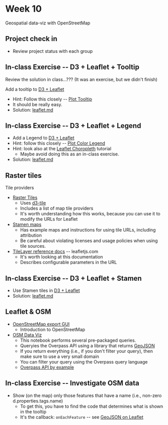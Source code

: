
# Week 10

Geospatial data-viz with OpenStreetMap

## Project check in

* Review project status with each group

## In-class Exercise -- D3 + Leaflet + Tooltip

Review the solution in class...??? (It was an exercise, but we didn't finish)

Add a tooltip to [D3 + Leaflet](https://observablehq.com/@pbogden/d3-leaflet)

* Hint: Follow this closely -- [Plot Tooltip](https://observablehq.com/@mkfreeman/plot-tooltip)
* It should be really easy.
* Solution: [leaflet.md](./leaflet.md)

## In-class Exercise -- D3 + Leaflet + Legend

* Add a Legend to [D3 + Leaflet](https://observablehq.com/@pbogden/d3-leaflet)
* Hint: follow this closely -- [Plot Color Legend](https://observablehq.com/@ambassadors/plot-color-legend)
* Hint: look also at the [Leaflet Choropleth](https://leafletjs.com/examples/choropleth/) tutorial
  * Maybe avoid doing this as an in-class exercise.
* Solution: [leaflet.md](./leaflet.md)

## Raster tiles

Tile providers

* [Raster Tiles](https://observablehq.com/@d3/raster-tiles?collection=@d3/d3-tile)
  * Uses [d3-tile](https://github.com/d3/d3-tile)
  * Includes a list of map tile providers
  * It's worth understanding how this works, because you can use it to modify the URLs for Leaflet
* [Stamen maps](http://maps.stamen.com/#terrain/12/37.7706/-122.3782)
  * Has example maps and instructions for using tile URLs, including attribution
  * Be careful about violating licenses and usage policies when using tile sources.
* [TileLayer reference docs](https://leafletjs.com/reference.html#tilelayer) -- leafletjs.com
  * It's worth looking at this documentation
  * Describes configurable parameters in the URL

## In-class Exercise -- D3 + Leaflet + Stamen

* Use Stamen tiles in [D3 + Leaflet](https://observablehq.com/@pbogden/d3-leaflet)
* Solution: [leaflet.md](./leaflet.md)

## Leaflet & OSM

* [OpenStreetMap export GUI](https://www.openstreetmap.org/export#map=15/43.6500/-70.2430)
  * Introduction to OpenStreetMap
* [OSM Data Viz](https://observablehq.com/@pbogden/osm-data-viz)
  * This notebook performs several pre-packaged queries.
  * Queryies the Overpass API using a library that returns [GeoJSON](https://geojson.org/)
  * If you return everything (i.e., if you don't filter your query), then make sure to use a very small domain
  * You can filter your query using the Overpass query language
  * [Overpass API by example](https://wiki.openstreetmap.org/wiki/Overpass_API/Overpass_API_by_Example)

## In-class Exercise -- Investigate OSM data

* Show (on the map) only those features that have a name (i.e., non-zero d.properties.tags.name)
  * To get this, you have to find the code that determines what is shown in the tooltip
  * It's the callback: `onEachFeature` -- see [GeoJSON on Leaflet](https://leafletjs.com/examples/geojson/)
